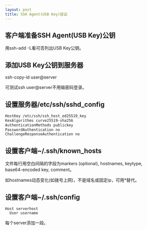 ```yaml
---
layout: post
title: SSH Agent(USB Key)验证
---
```


## 客户端准备SSH Agent(USB Key)公钥  

用ssh-add -L看可否列出USB Key公钥。


## 添加USB Key公钥到服务器

ssh-copy-id user@server

可测试ssh user@server不用输密码登录。



## 设置服务器/etc/ssh/sshd_config
```bash
HostKey /etc/ssh/ssh_host_ed25519_key
KexAlgorithms curve25519-sha256
AuthenticationMethods publickey
PasswordAuthentication no
ChallengeResponseAuthentication no
```



## 设置客户端~/.ssh/known_hosts
文件每行用空白间隔的字段为markers (optional), hostnames, keytype, base64-encoded key, comment。  

如hostnames动态变化(如拨号上网)，不是域名或固定ip，可用*替代。


## 设置客户端~/.ssh/config

```
Host serverhost
  User username
```
每个server添加一段。
